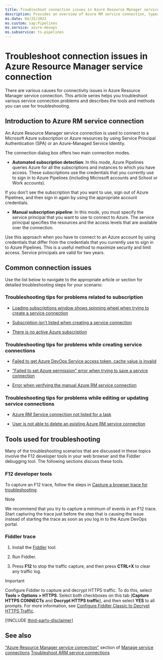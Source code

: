 ```yaml
---
title: Troubleshoot connection issues in Azure Resource Manager service connection
description: Provides an overview of Azure RM service connection, types of connection modes, and lists the tools used to troubleshoot various scenarios.
ms.date: 04/25/2023
ms.custom: sap:Pipelines
ms.service: azure-devops
ms.subservice: ts-pipelines
---
```


# Troubleshoot connection issues in Azure Resource Manager service connection

There are various causes for connectivity issues in Azure Resource Manager service connection. This article series helps you troubleshoot various service connection problems and describes the tools and methods you can use for troubleshooting.

## Introduction to Azure RM service connection

An Azure Resource Manager service connection is used to connect to a Microsoft Azure subscription or Azure resources by using Service Principal Authentication (SPA) or an Azure-Managed Service Identity.

The connection dialog box offers two main connection modes.

- **Automated subscription detection**: In this mode, Azure Pipelines queries Azure for all the subscriptions and instances to which you have access. These subscriptions use the credentials that you currently use to sign in to Azure Pipelines (including Microsoft accounts and School or Work accounts).

If you don't see the subscription that you want to use, sign out of Azure Pipelines, and then sign in again by using the appropriate account credentials.

- **Manual subscription pipeline**: In this mode, you must specify the service principal that you want to use to connect to Azure. The service principal specifies the resources and the access levels that are available over the connection.

Use this approach when you have to connect to an Azure account by using credentials that differ from the credentials that you currently use to sign in to Azure Pipelines. This is a useful method to maximize security and limit access. Service principals are valid for two years.

## Common connection issues

Use the list below to navigate to the appropriate article or section for detailed troubleshooting steps for your scenario:

### Troubleshooting tips for problems related to subscription

- [Loading subscriptions window shows spinning wheel when trying to create a service connection](troubleshoot-subscription-related-scenarios.md#loading-subscriptions-window-shows-spinning-wheel-when-trying-to-create-a-service-connection)

- [Subscription isn't listed when creating a service connection](troubleshoot-subscription-related-scenarios.md#subscription-isnt-listed-when-creating-a-service-connection)

- [There is no active Azure subscription](troubleshoot-subscription-related-scenarios.md)

### Troubleshooting tips for problems while creating service connections

- [Failed to get Azure DevOps Service access token, cache value is invalid](troubleshoot-azure-rm-failed-access-token.md)

- ["Failed to set Azure permission" error when trying to save a service connection](troubleshoot-azure-rm-scenarios-while-creating-service-connections.md#failed-to-set-azure-permission-error-when-trying-to-save-a-service-connection)

- [Error when verifying the manual Azure RM service connection](troubleshoot-azure-rm-scenarios-while-creating-service-connections.md#error-when-verifying-the-manual-azure-rm-service-connection)

### Troubleshooting tips for problems while editing or updating service connections

- [Azure RM Service connection not listed for a task](troubleshoot-azure-rm-scenarios-while-editing-updating-service-connections.md#azure-rm-service-connection-not-listed-for-a-task)

- [User is not able to delete an existing Azure RM service connection](troubleshoot-azure-rm-scenarios-while-editing-updating-service-connections.md#user-is-not-able-to-delete-an-existing-azure-rm-service-connection)

## Tools used for troubleshooting

Many of the troubleshooting scenarios that are discussed in these topics involve the F12 developer tools in your web browser and the Fiddler debugging tool. The following sections discuss these tools.

### F12 developer tools

To capture an F12 trace, follow the steps in [Capture a browser trace for troubleshooting](/azure/azure-portal/capture-browser-trace).

> [!NOTE]
> We recommend that you try to capture a minimum of events in an F12 trace. Start capturing the trace just before the step that is causing the issue instead of starting the trace as soon as you log in to the Azure DevOps portal.

### Fiddler trace

1. Install the [Fiddler](https://docs.telerik.com/fiddler/configure-fiddler/tasks/decrypthttps) tool.

1. Run Fiddler.

1. Press **F12** to stop the traffic capture, and then press **CTRL+X** to clear any traffic log.

> [!IMPORTANT]
> Configure Fiddler to capture and decrypt HTTPS traffic. To do this, select **Tools > Options > HTTPS**. Select both checkboxes on this tab (**Capture HTTPS CONNECTs** and **Decrypt HTTPS traffic**), and then select **YES** to all prompts. For more information, see [Configure Fiddler Classic to Decrypt HTTPS Traffic](https://docs.telerik.com/fiddler/configure-fiddler/tasks/decrypthttps&preserve-view=true).

[!INCLUDE [third-party-disclaimer](../../includes/third-party-disclaimer.md)]

## See also

["Azure Resource Manager service connection"](/azure/devops/pipelines/library/service-endpoints?view=azure-devops&tabs=yaml&preserve-view=true) section of [Manage service connections](/azure/devops/pipelines/library/service-endpoints?view=azure-devops&preserve-view=true&tabs=yaml)
[Troubleshoot ARM service connections](/azure/devops/pipelines/release/azure-rm-endpoint?view=azure-devops&preserve-view=true)
